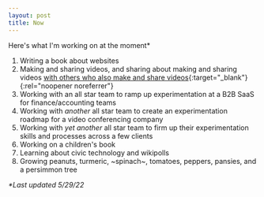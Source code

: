 ```yaml
---
layout: post
title: Now
---
```

Here's what I'm working on at the moment*

1. Writing a book about websites
1. Making and sharing videos, and sharing about making and sharing videos [with others who also make and share videos](https://explodedmedia.com/){:target="_blank"}{:rel="noopener noreferrer"}
1. Working with an all star team to ramp up experimentation at a B2B SaaS for finance/accounting teams
1. Working with _another_ all star team to create an experimentation roadmap for a video conferencing company
1. Working with _yet another_ all star team to firm up their experimentation skills and processes across a few clients
1. Working on a children's book
1. Learning about civic technology and wikipolls
1. Growing peanuts, turmeric, ~spinach~, tomatoes, peppers, pansies, and a persimmon tree

_*Last updated 5/29/22_
